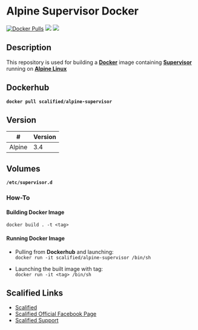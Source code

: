 # Alpine Supervisor Docker #

[![Docker Pulls](https://img.shields.io/docker/pulls/scalified/alpine-supervisor.svg)](https://hub.docker.com/r/scalified/alpine-supervisor)
[![](https://images.microbadger.com/badges/image/scalified/alpine-supervisor.svg)](https://microbadger.com/images/scalified/alpine-supervisor)
[![](https://images.microbadger.com/badges/version/scalified/alpine-supervisor.svg)](https://microbadger.com/images/scalified/alpine-supervisor)

## Description

This repository is used for building a [**Docker**](https://www.docker.com) image containing [**Supervisor**](http://supervisord.org) running on [**Alpine Linux**](https://alpinelinux.org/)

## Dockerhub

**`docker pull scalified/alpine-supervisor`**

## Version

| #      | Version |
|--------|---------|
| Alpine | 3.4     |

## Volumes

**`/etc/supervisor.d`**

### How-To

#### Building Docker Image

`docker build . -t <tag>`

#### Running Docker Image

* Pulling from **Dockerhub** and launching:  
  `docker run -it scalified/alpine-supervisor /bin/sh`

* Launching the built image with <tag> tag:  
  `docker run -it <tag> /bin/sh`

## Scalified Links

* [Scalified](http://www.scalified.com)
* [Scalified Official Facebook Page](https://www.facebook.com/scalified)
* <a href="mailto:info@scalified.com?subject=[Alpine Supervisor Docker Image]: Proposals And Suggestions">Scalified Support</a>
